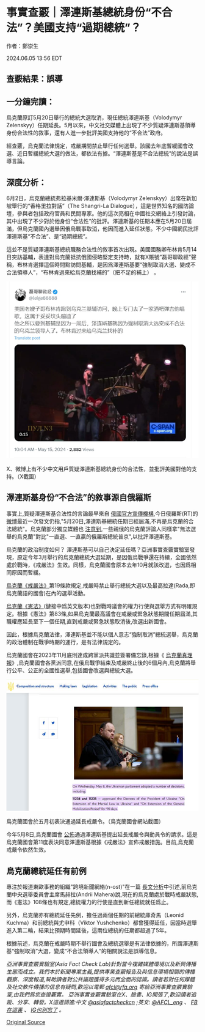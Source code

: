 # 事實查覈｜澤連斯基總統身份“不合法”？美國支持“過期總統”？

作者：鄭崇生

2024.06.05 13:56 EDT

## 查覈結果：誤導

## 一分鐘完讀：

烏克蘭原訂5月20日舉行的總統大選取消，現任總統澤連斯基（Volodymyr Zelenskyy）任期延長。5月以來，中文社交媒體上出現了不少質疑澤連斯基領導身份合法性的敘事，還有人進一步批評美國支持他的“不合法”政府。

經查覈，烏克蘭法律規定，戒嚴期間禁止舉行任何選舉。該國去年底暫緩國會改選、近日暫緩總統大選的做法，都依法有據。“澤連斯基是不合法總統”的說法是誤導言論。

## 深度分析：

6月2日，烏克蘭總統弗拉基米爾·澤連斯基（Volodymyr Zelenskyy）出席在新加坡舉行的“香格里拉對話”（The Shangri-La Dialogue），這是世界知名的國防論壇，參與者包括政府官員和民間專家。他的這次亮相在中國社交網絡上引發討論，其中出現了不少對於他身份“合法性”的批評。澤連斯基的任期本應在5月20日屆滿，但烏克蘭國內選舉因俄烏戰事取消，他因而進入延任狀態。不少中國網民批評澤連斯基“不合法”、是“過期總統”。

這並不是質疑澤連斯基總統職務合法性的敘事首次出現。美國國務卿布林肯5月14日突訪基輔，表達對烏克蘭抵抗俄國侵略堅定支持時，就有X賬號”磊哥聊政經”聲稱，布林肯選擇這個時間點訪問基輔，是因爲澤連斯基要“強制取消大選、變成不合法領導人”，“布林肯過來給烏克蘭找補的”（把不足的補上） 。

![X、微博上有不少中文用戶質疑澤連斯基總統身份的合法性，並批評美國對他的支持。（X截圖）](images/Z2LK5QFNEKSGYWFIB7NNVSZQ7A.png)

X、微博上有不少中文用戶質疑澤連斯基總統身份的合法性，並批評美國對他的支持。（X截圖）

## 澤連斯基身份“不合法”的敘事源自俄羅斯

事實上,質疑澤連斯基合法性的言論最早來自 [俄國官方宣傳機構](https://en.sputniknews.africa/20240428/1066278948.html),今日俄羅斯(RT)的 [微博](https://weibo.com/6244553417/OfWIIrE4P?refer_flag=1001030103_)最近一次發文仍指,"5月20日,澤連斯基總統任期已經屆滿,不再是烏克蘭的合法總統"。烏克蘭部分獨立媒體也 [注意到](https://babel.ua/en/texts/104242-five-years-of-zelenskyy-s-presidency-will-expire-in-may-2024-some-analysts-and-enemies-say-he-will-lose-legitimacy-it-s-true-no-this-is-an-unconstitutional-delusion-babel-s-legal-and-anti-fake-analysi),一些親俄的烏克蘭評論人同樣拿"無法選舉的烏克蘭"對比"一直選、一直贏的俄羅斯總統普京",以批評澤連斯基。

烏克蘭的政治制度如何？ 澤連斯基可以自己決定延任嗎？亞洲事實查覈實驗室發現，原定今年3月舉行的烏克蘭總統大選延期，是因俄烏戰爭還在持續，全國依然處於戰時，《戒嚴法》生效。同樣，烏克蘭國會原本去年10月就該改選，也因爲相同原因而暫緩。

[烏克蘭《戒嚴法》](https://zakon.rada.gov.ua/laws/show/en/389-19?lang=uk#Text)第19條款規定,戒嚴時禁止舉行總統大選以及最高拉達(Rada,即烏克蘭語的國會)在內的選舉活動。

[烏克蘭《憲法》](https://hcj.gov.ua/sites/default/files/field/file/the_constitution_of_ukraine.pdf)(鏈接中爲英文版本)也對戰時議會的權力行使與選舉方式有明確規定。根據《憲法》第83條,如果烏克蘭最高議會在戒嚴或緊急狀態期間任期屆滿,其職權應延長至下一個任期,直到戒嚴或緊急狀態取消後,改選出新國會。

因此，根據烏克蘭法律，澤連斯基並不能以個人意志“強制取消”總統選舉，烏克蘭的政治體制在戰爭時期的運行，是有法律規定的。

烏克蘭國會在2023年11月底則達成跨黨派共識並簽署備忘錄,根據《 [烏克蘭真理報](https://www.pravda.com.ua/eng/news/2023/11/30/7431116/)》,烏克蘭國會各黨派同意,在俄烏戰爭結束及戒嚴終止後的6個月內,烏克蘭將舉行公平、公正的全國性選舉,包括國會改選與總統大選。

![烏克蘭國會於五月初表決通過延長戒嚴令。（烏克蘭國會網站截圖）](images/ANYIBFV3WSJIY5DBGD4IMI6DTU.png)

烏克蘭國會於五月初表決通過延長戒嚴令。（烏克蘭國會網站截圖）

今年5月8日,烏克蘭國會 [公佈](https://www.rada.gov.ua/en/news/News/top_news/249361.html#:~:text=On%20Wednesday%2C%20May%208%2C%20the,Mobilization%20Period%22%20for%2090%20days.)通過澤連斯基提出延長戒嚴令與動員令的請求。這是烏克蘭國會第11度表決同意澤連斯基根據《戒嚴法》宣佈戒嚴措施。目前,烏克蘭戒嚴令依然生效。

## 烏克蘭總統延任有前例

專注於報道東歐事務的組織"跨境新聞網絡(n-ost)"在一篇 [長文分析](https://n-ost.org/news/constitution-put-to-test-during-martial-law)中引述,前烏克蘭中央選舉委員會主席馬赫拉(Andrii Mahera)說,現在的烏克蘭處於戰時戒嚴狀態,而《憲法》108條也有規定,總統權力的行使是直到新任總統就任爲止。

另外，烏克蘭亦有總統延任先例，擔任過兩個任期的前總統庫奇馬（Leonid Kuchma）和前總統與尤申科（Viktor Yushchenko）都曾獲得延任，因當時選舉進入第二輪，結果比預期時間延後，這兩位總統的任期都超過了5年。

根據前述，烏克蘭在戒嚴時期不舉行國會及總統選舉是有法律依據的，所謂澤連斯基“強制取消”大選，變成“不合法領導人”的相關說法是誤導信息。

*亞洲事實查覈實驗室(Asia Fact Check Lab)針對當今複雜媒體環境以及新興傳播生態而成立。我們本於新聞專業主義,提供專業查覈報告及與信息環境相關的傳播觀察、深度報道,幫助讀者對公共議題獲得多元而全面的認識。讀者若對任何媒體及社交軟件傳播的信息有疑問,歡迎以電郵*  [*afcl@rfa.org*](mailto:afcl@rfa.org)  *寄給亞洲事實查覈實驗室,由我們爲您查證覈實。* *亞洲事實查覈實驗室在X、臉書、IG開張了,歡迎讀者追蹤、分享、轉發。X這邊請進:中文*  [*@asiafactcheckcn*](https://twitter.com/asiafactcheckcn)  *;英文:*  [*@AFCL\_eng*](https://twitter.com/AFCL_eng)  *、*  [*FB在這裏*](https://www.facebook.com/asiafactchecklabcn)  *、*  [*IG也別忘了*](https://www.instagram.com/asiafactchecklab/)  *。*



[Original Source](https://www.rfa.org/mandarin/shishi-hecha/hc-06052024135245.html)